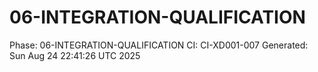 # 06-INTEGRATION-QUALIFICATION
Phase: 06-INTEGRATION-QUALIFICATION
CI: CI-XD001-007
Generated: Sun Aug 24 22:41:26 UTC 2025
